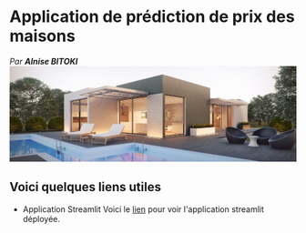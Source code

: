 # Application de prédiction de prix des maisons
_Par **Alnise BITOKI**_
![](img/maison.jpg)

## Voici quelques liens utiles
* Application Streamlit
Voici le [lien](https://ashbrud-ml-house-price-prediction-6ei9e2.streamlit.app/) pour voir l'application streamlit déployée.